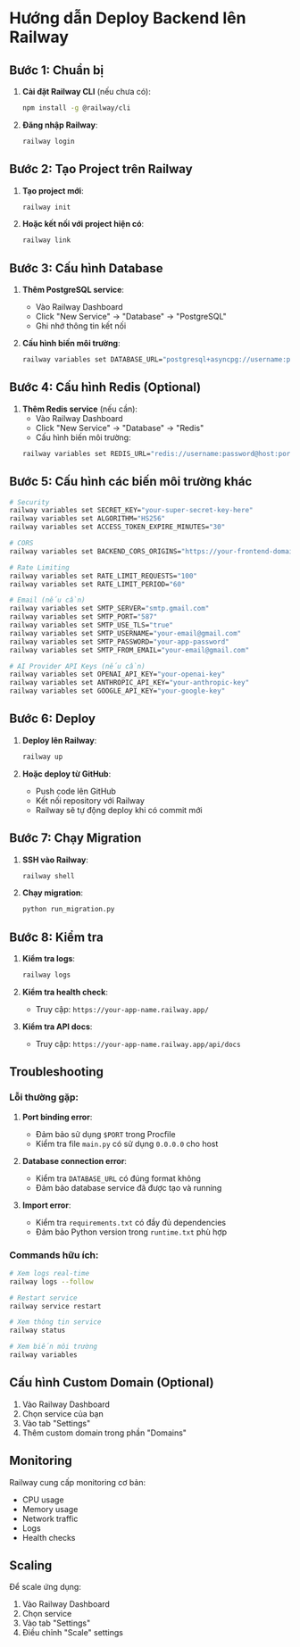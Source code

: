 # Hướng dẫn Deploy Backend lên Railway

## Bước 1: Chuẩn bị

1. **Cài đặt Railway CLI** (nếu chưa có):
   ```bash
   npm install -g @railway/cli
   ```

2. **Đăng nhập Railway**:
   ```bash
   railway login
   ```

## Bước 2: Tạo Project trên Railway

1. **Tạo project mới**:
   ```bash
   railway init
   ```

2. **Hoặc kết nối với project hiện có**:
   ```bash
   railway link
   ```

## Bước 3: Cấu hình Database

1. **Thêm PostgreSQL service**:
   - Vào Railway Dashboard
   - Click "New Service" → "Database" → "PostgreSQL"
   - Ghi nhớ thông tin kết nối

2. **Cấu hình biến môi trường**:
   ```bash
   railway variables set DATABASE_URL="postgresql+asyncpg://username:password@host:port/database"
   ```

## Bước 4: Cấu hình Redis (Optional)

1. **Thêm Redis service** (nếu cần):
   - Vào Railway Dashboard
   - Click "New Service" → "Database" → "Redis"
   - Cấu hình biến môi trường:
   ```bash
   railway variables set REDIS_URL="redis://username:password@host:port"
   ```

## Bước 5: Cấu hình các biến môi trường khác

```bash
# Security
railway variables set SECRET_KEY="your-super-secret-key-here"
railway variables set ALGORITHM="HS256"
railway variables set ACCESS_TOKEN_EXPIRE_MINUTES="30"

# CORS
railway variables set BACKEND_CORS_ORIGINS="https://your-frontend-domain.com"

# Rate Limiting
railway variables set RATE_LIMIT_REQUESTS="100"
railway variables set RATE_LIMIT_PERIOD="60"

# Email (nếu cần)
railway variables set SMTP_SERVER="smtp.gmail.com"
railway variables set SMTP_PORT="587"
railway variables set SMTP_USE_TLS="true"
railway variables set SMTP_USERNAME="your-email@gmail.com"
railway variables set SMTP_PASSWORD="your-app-password"
railway variables set SMTP_FROM_EMAIL="your-email@gmail.com"

# AI Provider API Keys (nếu cần)
railway variables set OPENAI_API_KEY="your-openai-key"
railway variables set ANTHROPIC_API_KEY="your-anthropic-key"
railway variables set GOOGLE_API_KEY="your-google-key"
```

## Bước 6: Deploy

1. **Deploy lên Railway**:
   ```bash
   railway up
   ```

2. **Hoặc deploy từ GitHub**:
   - Push code lên GitHub
   - Kết nối repository với Railway
   - Railway sẽ tự động deploy khi có commit mới

## Bước 7: Chạy Migration

1. **SSH vào Railway**:
   ```bash
   railway shell
   ```

2. **Chạy migration**:
   ```bash
   python run_migration.py
   ```

## Bước 8: Kiểm tra

1. **Kiểm tra logs**:
   ```bash
   railway logs
   ```

2. **Kiểm tra health check**:
   - Truy cập: `https://your-app-name.railway.app/`

3. **Kiểm tra API docs**:
   - Truy cập: `https://your-app-name.railway.app/api/docs`

## Troubleshooting

### Lỗi thường gặp:

1. **Port binding error**:
   - Đảm bảo sử dụng `$PORT` trong Procfile
   - Kiểm tra file `main.py` có sử dụng `0.0.0.0` cho host

2. **Database connection error**:
   - Kiểm tra `DATABASE_URL` có đúng format không
   - Đảm bảo database service đã được tạo và running

3. **Import error**:
   - Kiểm tra `requirements.txt` có đầy đủ dependencies
   - Đảm bảo Python version trong `runtime.txt` phù hợp

### Commands hữu ích:

```bash
# Xem logs real-time
railway logs --follow

# Restart service
railway service restart

# Xem thông tin service
railway status

# Xem biến môi trường
railway variables
```

## Cấu hình Custom Domain (Optional)

1. Vào Railway Dashboard
2. Chọn service của bạn
3. Vào tab "Settings"
4. Thêm custom domain trong phần "Domains"

## Monitoring

Railway cung cấp monitoring cơ bản:
- CPU usage
- Memory usage
- Network traffic
- Logs
- Health checks

## Scaling

Để scale ứng dụng:
1. Vào Railway Dashboard
2. Chọn service
3. Vào tab "Settings"
4. Điều chỉnh "Scale" settings

